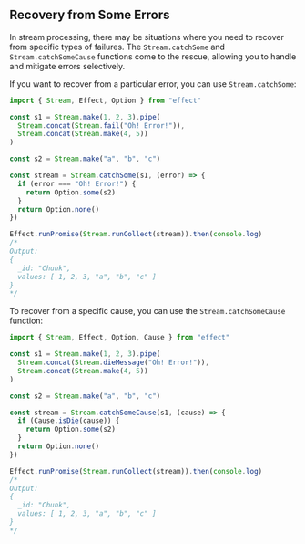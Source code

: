 ## Recovery from Some Errors

In stream processing, there may be situations where you need to recover from specific types of failures. The `Stream.catchSome` and `Stream.catchSomeCause` functions come to the rescue, allowing you to handle and mitigate errors selectively.

If you want to recover from a particular error, you can use `Stream.catchSome`:

```ts twoslash
import { Stream, Effect, Option } from "effect"

const s1 = Stream.make(1, 2, 3).pipe(
  Stream.concat(Stream.fail("Oh! Error!")),
  Stream.concat(Stream.make(4, 5))
)

const s2 = Stream.make("a", "b", "c")

const stream = Stream.catchSome(s1, (error) => {
  if (error === "Oh! Error!") {
    return Option.some(s2)
  }
  return Option.none()
})

Effect.runPromise(Stream.runCollect(stream)).then(console.log)
/*
Output:
{
  _id: "Chunk",
  values: [ 1, 2, 3, "a", "b", "c" ]
}
*/
```

To recover from a specific cause, you can use the `Stream.catchSomeCause` function:

```ts twoslash
import { Stream, Effect, Option, Cause } from "effect"

const s1 = Stream.make(1, 2, 3).pipe(
  Stream.concat(Stream.dieMessage("Oh! Error!")),
  Stream.concat(Stream.make(4, 5))
)

const s2 = Stream.make("a", "b", "c")

const stream = Stream.catchSomeCause(s1, (cause) => {
  if (Cause.isDie(cause)) {
    return Option.some(s2)
  }
  return Option.none()
})

Effect.runPromise(Stream.runCollect(stream)).then(console.log)
/*
Output:
{
  _id: "Chunk",
  values: [ 1, 2, 3, "a", "b", "c" ]
}
*/
```
